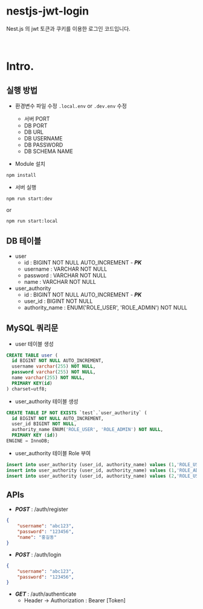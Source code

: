 # nestjs-jwt-login
Nest.js 의 jwt 토큰과 쿠키를 이용한 로그인 코드입니다.
<br/>
<br/>
<br/>
# Intro.
## 실행 방법
- 환경변수 파일 수정 `.local.env` or `.dev.env` 수정
  - 서버 PORT
  - DB PORT
  - DB URL
  - DB USERNAME
  - DB PASSWORD
  - DB SCHEMA NAME

- Module 설치

```
npm install
```

- 서버 실행
```
npm run start:dev
```
or
```
npm run start:local
```
## DB 테이블

- user
  - id : BIGINT NOT NULL AUTO_INCREMENT - ***PK***
  - username : VARCHAR NOT NULL
  - password : VARCHAR NOT NULL
  - name : VARCHAR NOT NULL
- user_authority
  - id : BIGINT NOT NULL AUTO_INCREMENT - ***PK***
  - user_id : BIGINT NOT NULL
  - authority_name : ENUM('ROLE_USER', 'ROLE_ADMIN') NOT NULL

## MySQL 쿼리문
- user 테이블 생성
```sql
CREATE TABLE user (
  id BIGINT NOT NULL AUTO_INCREMENT,
  username varchar(255) NOT NULL,
  password varchar(255) NOT NULL,
  name varchar(255) NOT NULL,
  PRIMARY KEY(id)
) charset=utf8;
```
- user_authority 테이블 생성
```sql
CREATE TABLE IF NOT EXISTS `test`.`user_authority` (
  id BIGINT NOT NULL AUTO_INCREMENT,
  user_id BIGINT NOT NULL,
  authority_name ENUM('ROLE_USER', 'ROLE_ADMIN') NOT NULL,
  PRIMARY KEY (id))
ENGINE = InnoDB;
```
- user_authority 테이블 Role 부여
```sql
insert into user_authority (user_id, authority_name) values (1,'ROLE_USER');
insert into user_authority (user_id, authority_name) values (1,'ROLE_ADMIN');
insert into user_authority (user_id, authority_name) values (2,'ROLE_USER');
```

## APIs
- ***POST*** : /auth/register
```json
{
    "username": "abc123",
    "password": "123456",
    "name": "홍길동"
}
```
- ***POST*** : /auth/login
```json
{
    "username": "abc123",
    "password": "123456",
}
```
- ***GET*** : /auth/authenticate
  - Header -> Authorization : Bearer [Token]
<br/>
<br/>
<br/>
<br/>
